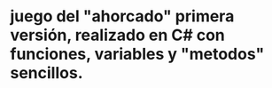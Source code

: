 # juego del "ahorcado" primera versión, realizado en C# con funciones, variables y "metodos" sencillos.
